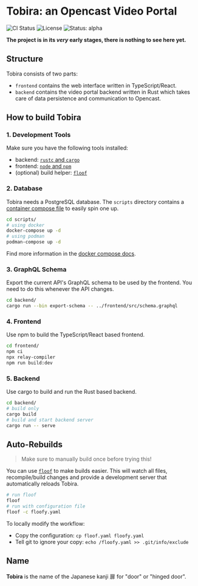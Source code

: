 # Tobira: an Opencast Video Portal

![CI Status](https://github.com/elan-ev/tobira/workflows/CI/badge.svg)
![License](https://img.shields.io/github/license/elan-ev/tobira)
![Status: alpha](https://img.shields.io/badge/status-alpha-red)

__The project is in its *very* early stages, there is nothing to see here yet.__

## Structure

Tobira consists of two parts:

- `frontend` contains the web interface written in TypeScript/React.
- `backend` contains the video portal backend written in Rust which takes care of data persistence and communication to Opencast.


## How to build Tobira

### 1. Development Tools

Make sure you have the following tools installed:

- backend: [`rustc` and `cargo`](https://rustup.rs)
- frontend: [`node` and `npm`](https://nodejs.org)
- (optional) build helper: [`floof`](https://github.com/LukasKalbertodt/floof)


### 2. Database

Tobira needs a PostgreSQL database.
The `scripts` directory contains a [container compose file](https://docs.docker.com/compose) to easily spin one up.

```sh
cd scripts/
# using docker
docker-compose up -d
# using podman
podman-compose up -d
```

Find more information in the [docker compose docs](https://docs.docker.com/compose).


### 3. GraphQL Schema

Export the current API's GraphQL schema to be used by the frontend.
You need to do this whenever the API changes.

```sh
cd backend/
cargo run --bin export-schema -- ../frontend/src/schema.graphql
```

### 4. Frontend

Use npm to build the TypeScript/React based frontend.

```sh
cd frontend/
npm ci
npx relay-compiler
npm run build:dev
```

### 5. Backend

Use cargo to build and run the Rust based backend.

```sh
cd backend/
# build only
cargo build
# build and start backend server
cargo run -- serve
```

## Auto-Rebuilds

> Make sure to manually build once before trying this!

You can use [`floof`](https://github.com/LukasKalbertodt/floof) to make builds easier.
This will watch all files, recompile/build changes and provide a development server that automatically reloads Tobira.

```sh
# run floof
floof
# run with configuration file
floof -c floofy.yaml
```

To locally modify the workflow:

- Copy the configuration: `cp floof.yaml floofy.yaml`
- Tell git to ignore your copy: `echo /floofy.yaml >> .git/info/exclude`


## Name

__Tobira__ is the name of the Japanese kanji 扉 for "door" or "hinged door".

